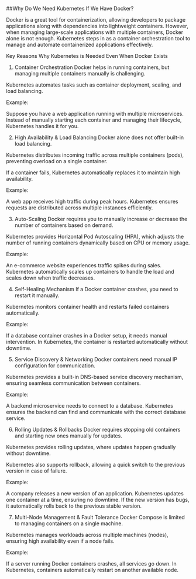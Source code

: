 ##Why Do We Need Kubernetes If We Have Docker? 

Docker is a great tool for containerization, allowing developers to package applications along with dependencies into lightweight containers. However, when managing large-scale applications with multiple containers, Docker alone is not enough. Kubernetes steps in as a container orchestration tool to manage and automate containerized applications effectively.

Key Reasons Why Kubernetes is Needed Even When Docker Exists
1. Container Orchestration
Docker helps in running containers, but managing multiple containers manually is challenging.

Kubernetes automates tasks such as container deployment, scaling, and load balancing.

Example:

Suppose you have a web application running with multiple microservices. Instead of manually starting each container and managing their lifecycle, Kubernetes handles it for you.

2. High Availability & Load Balancing
Docker alone does not offer built-in load balancing.

Kubernetes distributes incoming traffic across multiple containers (pods), preventing overload on a single container.

If a container fails, Kubernetes automatically replaces it to maintain high availability.

Example:

A web app receives high traffic during peak hours. Kubernetes ensures requests are distributed across multiple instances efficiently.

3. Auto-Scaling
Docker requires you to manually increase or decrease the number of containers based on demand.

Kubernetes provides Horizontal Pod Autoscaling (HPA), which adjusts the number of running containers dynamically based on CPU or memory usage.

Example:

An e-commerce website experiences traffic spikes during sales. Kubernetes automatically scales up containers to handle the load and scales down when traffic decreases.

4. Self-Healing Mechanism
If a Docker container crashes, you need to restart it manually.

Kubernetes monitors container health and restarts failed containers automatically.

Example:

If a database container crashes in a Docker setup, it needs manual intervention. In Kubernetes, the container is restarted automatically without downtime.

5. Service Discovery & Networking
Docker containers need manual IP configuration for communication.

Kubernetes provides a built-in DNS-based service discovery mechanism, ensuring seamless communication between containers.

Example:

A backend microservice needs to connect to a database. Kubernetes ensures the backend can find and communicate with the correct database service.

6. Rolling Updates & Rollbacks
Docker requires stopping old containers and starting new ones manually for updates.

Kubernetes provides rolling updates, where updates happen gradually without downtime.

Kubernetes also supports rollback, allowing a quick switch to the previous version in case of failure.

Example:

A company releases a new version of an application. Kubernetes updates one container at a time, ensuring no downtime. If the new version has bugs, it automatically rolls back to the previous stable version.

7. Multi-Node Management & Fault Tolerance
Docker Compose is limited to managing containers on a single machine.

Kubernetes manages workloads across multiple machines (nodes), ensuring high availability even if a node fails.

Example:

If a server running Docker containers crashes, all services go down. In Kubernetes, containers automatically restart on another available node.


